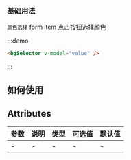 ### 基础用法
`颜色选择` form item 点击按钮选择颜色

<div class="demo-block">
   <bgSelector v-model="value" />
</div>

:::demo
```html
<bgSelector v-model="value" />
```
:::

## 如何使用



## Attributes



| 参数  | 说明  | 类型  | 可选值 | 默认值 |
|-----|-----|-----|-----|-----|
| -   | -   | -   | -   | -   |

<script>
export default {
  data () {
    return {
      value:'bg-gradual-red'
    }
  }
}
</script>